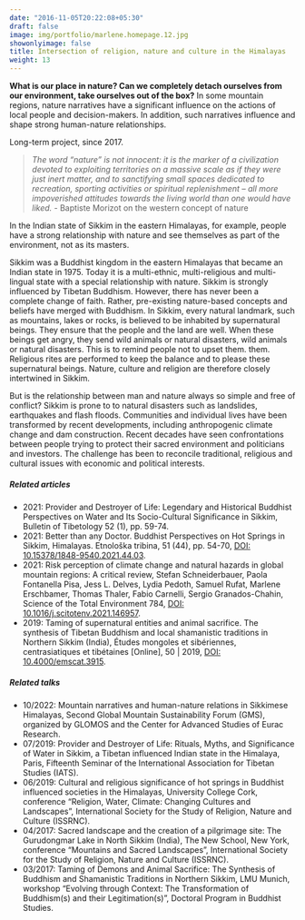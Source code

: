 ```yaml
---
date: "2016-11-05T20:22:08+05:30"
draft: false
image: img/portfolio/marlene.homepage.12.jpg
showonlyimage: false
title: Intersection of religion, nature and culture in the Himalayas
weight: 13
---
```


**What is our place in nature? Can we completely detach ourselves from our environment, take ourselves out of the box?** In some mountain regions, nature narratives have a significant influence on the actions of local people and decision-makers. In addition, such narratives influence and shape strong human-nature relationships. 
<!--more-->

Long-term project, since 2017.

>*The word “nature” is not innocent: it is the marker of a
civilization devoted to exploiting territories on a massive
scale as if they were just inert matter, and to sanctifying
small spaces dedicated to recreation, sporting activities
or spiritual replenishment – all more impoverished
attitudes towards the living world than one would have
liked.* - Baptiste Morizot on the western concept of nature

In the Indian state of Sikkim in the eastern Himalayas, for example, people have a strong relationship with nature and see themselves as part of the environment, not as its masters.  

Sikkim was a Buddhist kingdom in the eastern Himalayas that became an Indian state in 1975. Today it is a multi-ethnic, multi-religious and multi-lingual state with a special relationship with nature. Sikkim is strongly influenced by Tibetan Buddhism. However, there has never been a complete change of faith. Rather, pre-existing nature-based concepts and beliefs have merged with Buddhism. In Sikkim, every natural landmark, such as mountains, lakes or rocks, is believed to be inhabited by supernatural beings. They ensure that the people and the land are well. When these beings get angry, they send wild animals or natural disasters, wild animals or natural disasters. This is to remind people not to upset them. them. Religious rites are performed to keep the balance and to please these supernatural beings. Nature, culture and religion are therefore closely intertwined in Sikkim.

But is the relationship between man and nature always so simple and free of conflict? Sikkim is prone to to natural disasters such as landslides, earthquakes and flash floods. Communities and individual lives have been transformed by recent developments, including anthropogenic climate change and dam construction. Recent decades have seen confrontations between people trying to protect their sacred environment and politicians and investors. The challenge has been to reconcile traditional, religious and cultural issues with economic and political interests.


##### Related articles

- 2021: Provider and Destroyer of Life: Legendary and Historical Buddhist Perspectives on Water and Its Socio-Cultural Significance in Sikkim, Bulletin of Tibetology 52 (1), pp. 59-74.
- 2021: Better than any Doctor. Buddhist Perspectives on Hot Springs in Sikkim, Himalayas. Etnološka tribina, 51 (44), pp. 54-70, [DOI: 10.15378/1848-9540.2021.44.03](https://hrcak.srce.hr/en/267517).
- 2021: Risk perception of climate change and natural hazards in global mountain regions: A critical review, Stefan Schneiderbauer, Paola Fontanella Pisa, Jess L. Delves, Lydia Pedoth, Samuel Rufat, Marlene Erschbamer, Thomas Thaler, Fabio Carnelli, Sergio Granados-Chahin, Science of the Total Environment 784, [DOI: 10.1016/j.scitotenv.2021.146957](https://www.sciencedirect.com/science/article/pii/S0048969721020271).
- 2019: Taming of supernatural entities and animal sacrifice. The synthesis of Tibetan Buddhism and local shamanistic traditions in Northern Sikkim (India), Études mongoles et sibériennes, centrasiatiques et tibétaines [Online], 50 | 2019, [DOI: 10.4000/emscat.3915](https://journals.openedition.org/emscat/3915).


##### Related talks

- 10/2022: Mountain narratives and human-nature relations in Sikkimese Himalayas, Second Global Mountain Sustainability Forum (GMS), organized by GLOMOS and the Center for Advanced Studies of Eurac Research.
- 07/2019: Provider and Destroyer of Life: Rituals, Myths, and Significance of Water in Sikkim, a Tibetan influenced Indian state in the Himalaya, Paris, Fifteenth Seminar of the International Association for Tibetan Studies (IATS).
- 06/2019: Cultural and religious significance of hot springs in Buddhist influenced societies in the Himalayas, University College Cork, conference “Religion, Water, Climate: Changing Cultures and Landscapes”, International Society for the Study of Religion, Nature and Culture (ISSRNC).
- 04/2017: Sacred landscape and the creation of a pilgrimage site: The Gurudongmar Lake in North Sikkim (India), The New School, New York, conference “Mountains and Sacred Landscapes”, International Society for the Study of Religion, Nature and Culture (ISSRNC).
- 03/2017: Taming of Demons and Animal Sacrifice: The Synthesis of Buddhism and Shamanistic Traditions in Northern Sikkim, LMU Munich, workshop “Evolving through Context: The Transformation of Buddhism(s) and their Legitimation(s)”, Doctoral Program in Buddhist Studies.

